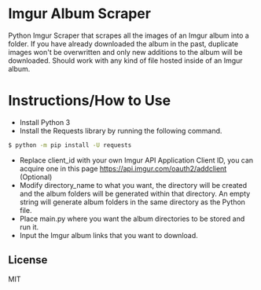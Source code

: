 # Imgur Album Scraper
Python Imgur Scraper that scrapes all the images of an Imgur album into a folder. If you have already downloaded the album in the past, duplicate images won't be overwritten and only new additions to the album will be downloaded. Should work with any kind of file hosted inside of an Imgur album.
# Instructions/How to Use
- Install Python 3
- Install the Requests library by running the following command.
```sh
$ python -m pip install -U requests
```
- Replace client_id with your own Imgur API Application Client ID, you can acquire one in this page https://api.imgur.com/oauth2/addclient (Optional)
- Modify directory_name to what you want, the directory will be created and the album folders will be generated within that directory. An empty string will generate album folders in the same directory as the Python file.
- Place main.py where you want the album directories to be stored and run it.
- Input the Imgur album links that you want to download.

License
----
MIT
